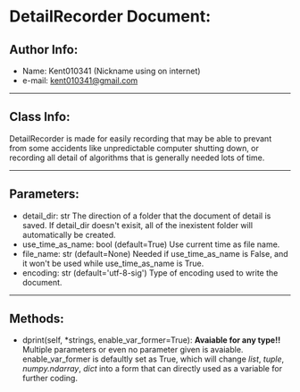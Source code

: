 # DetailRecorder Document:

## Author Info: 
* Name: Kent010341 (Nickname using on internet)
* e-mail: kent010341@gmail.com

---
## Class Info:
DetailRecorder is made for easily recording that may be able to prevant from some accidents like unpredictable computer shutting down, or recording all detail of algorithms that is generally needed lots of time.

---
## Parameters:
* detail_dir: str
  The direction of a folder that the document of detail is saved.
  If detail_dir doesn't exisit, all of the inexistent folder will automatically be created.
* use_time_as_name: bool (default=True)
  Use current time as file name.
* file_name: str (default=None)
  Needed if use_time_as_name is False, and it won't be used while use_time_as_name is True.
* encoding: str (default='utf-8-sig')
  Type of encoding used to write the document.

---
## Methods:
* dprint(self, \*strings, enable_var_former=True):
  **Avaiable for any type!!**
  Multiple parameters or even no parameter given is avaiable. enable_var_former is defaultly set as True, which will change *list*, *tuple*, *numpy.ndarray*, *dict* into a form that can directly used as a variable for further coding.
